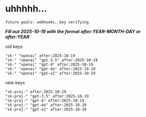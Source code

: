 # uhhhhh...

`future goals: webhooks, key verifying`



***Fill out 2025-10-19 with the format after:YEAR-MONTH-DAY or after:YEAR***

old keys
```
"sk-" "openai" after:2025-10-19
"sk-" "openai" "gpt-3.5" after:2025-10-19
"sk-" "openai" "gpt-4" after:2025-10-19
"sk-" "openai" "gpt-4o" after:2025-10-19
"sk-" "openai" "gpt-o1" after:2025-10-19
```

new keys
```
"sk-proj-" after:2025-10-19
"sk-proj-" "gpt-3.5" after:2025-10-19
"sk-proj-" "gpt-4" after:2025-10-19
"sk-proj-" "gpt-4o" after:2025-10-19
"sk-proj-" "gpt-o1" after:2025-10-19
```
